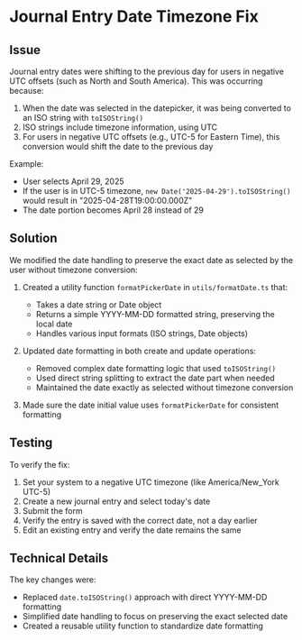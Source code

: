 # Journal Entry Date Timezone Fix

## Issue
Journal entry dates were shifting to the previous day for users in negative UTC offsets (such as North and South America). This was occurring because:

1. When the date was selected in the datepicker, it was being converted to an ISO string with `toISOString()`
2. ISO strings include timezone information, using UTC
3. For users in negative UTC offsets (e.g., UTC-5 for Eastern Time), this conversion would shift the date to the previous day

Example:
- User selects April 29, 2025
- If the user is in UTC-5 timezone, `new Date('2025-04-29').toISOString()` would result in "2025-04-28T19:00:00.000Z"
- The date portion becomes April 28 instead of 29

## Solution
We modified the date handling to preserve the exact date as selected by the user without timezone conversion:

1. Created a utility function `formatPickerDate` in `utils/formatDate.ts` that:
   - Takes a date string or Date object
   - Returns a simple YYYY-MM-DD formatted string, preserving the local date
   - Handles various input formats (ISO strings, Date objects)

2. Updated date formatting in both create and update operations:
   - Removed complex date formatting logic that used `toISOString()`
   - Used direct string splitting to extract the date part when needed
   - Maintained the date exactly as selected without timezone conversion

3. Made sure the date initial value uses `formatPickerDate` for consistent formatting

## Testing
To verify the fix:
1. Set your system to a negative UTC timezone (like America/New_York UTC-5)
2. Create a new journal entry and select today's date
3. Submit the form
4. Verify the entry is saved with the correct date, not a day earlier
5. Edit an existing entry and verify the date remains the same

## Technical Details
The key changes were:
- Replaced `date.toISOString()` approach with direct YYYY-MM-DD formatting
- Simplified date handling to focus on preserving the exact selected date
- Created a reusable utility function to standardize date formatting